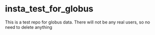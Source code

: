 # insta_test_for_globus

This is a test repo for globus data.
There will not be any real users, so no need to delete anything
